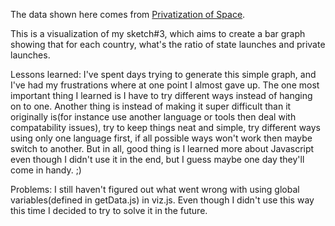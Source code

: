 The data shown here comes from 
[Privatization of Space](https://gist.github.com/TaylorW43/25908e7fbe9def43d82d879c774e531d).

This is a visualization of my sketch#3, which aims to create a bar graph showing that for each country, what's the ratio of state launches and private launches.

Lessons learned:
I've spent days trying to generate this simple graph, and I've had my frustrations where at one point I almost gave up. The one most important thing I learned is I have to try different ways instead of hanging on to one. Another thing is instead of making it super difficult than it originally is(for instance use another language or tools then deal with compatability issues), try to keep things neat and simple, try different ways using only one language first, if all possible ways won't work then maybe switch to another. But in all, good thing is I learned more about Javascript even though I didn't use it in the end, but I guess maybe one day they'll come in handy.  ;)

Problems:
I still haven't figured out what went wrong with using global variables(defined in getData.js) in viz.js. Even though I didn't use this way this time I decided to try to solve it in the future.